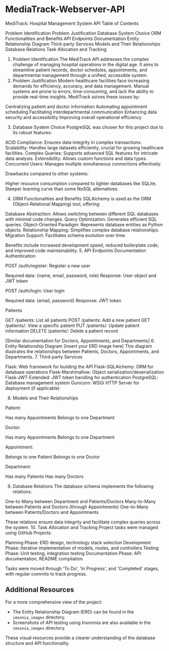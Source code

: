 # MediaTrack-Webserver-API

MediTrack: Hospital Management System API
Table of Contents

Problem Identification
Problem Justification
Database System Choice
ORM Functionalities and Benefits
API Endpoints Documentation
Entity Relationship Diagram
Third-party Services
Models and Their Relationships
Database Relations
Task Allocation and Tracking

1. Problem Identification
The MediTrack API addresses the complex challenge of managing hospital operations in the digital age. It aims to streamline patient records, doctor schedules, appointments, and departmental management through a unified, accessible system.
2. Problem Justification
Modern healthcare facilities face increasing demands for efficiency, accuracy, and data management. Manual systems are prone to errors, time-consuming, and lack the ability to provide real-time insights. MediTrack solves these issues by:

Centralizing patient and doctor information
Automating appointment scheduling
Facilitating interdepartmental communication
Enhancing data security and accessibility
Improving overall operational efficiency

3. Database System Choice
PostgreSQL was chosen for this project due to its robust features:

ACID Compliance: Ensures data integrity in complex transactions.
Scalability: Handles large datasets efficiently, crucial for growing healthcare facilities.
Complex Queries: Supports advanced SQL features for intricate data analysis.
Extensibility: Allows custom functions and data types.
Concurrent Users: Manages multiple simultaneous connections effectively.

Drawbacks compared to other systems:

Higher resource consumption compared to lighter databases like SQLite.
Steeper learning curve than some NoSQL alternatives.

4. ORM Functionalities and Benefits
SQLAlchemy is used as the ORM (Object-Relational Mapping) tool, offering:

Database Abstraction: Allows switching between different SQL databases with minimal code changes.
Query Optimization: Generates efficient SQL queries.
Object-Oriented Paradigm: Represents database entities as Python objects.
Relationship Mapping: Simplifies complex database relationships.
Migration Support: Facilitates schema evolution over time.

Benefits include increased development speed, reduced boilerplate code, and improved code maintainability.
5. API Endpoints Documentation
Authentication

POST /auth/register: Register a new user

Required data: {name, email, password, role}
Response: User object and JWT token


POST /auth/login: User login

Required data: {email, password}
Response: JWT token



Patients

GET /patients: List all patients
POST /patients: Add a new patient
GET /patients/<id>: View a specific patient
PUT /patients/<id>: Update patient information
DELETE /patients/<id>: Delete a patient record

[Similar documentation for Doctors, Appointments, and Departments]
6. Entity Relationship Diagram
[Insert your ERD image here]
This diagram illustrates the relationships between Patients, Doctors, Appointments, and Departments.
7. Third-party Services

Flask: Web framework for building the API
Flask-SQLAlchemy: ORM for database operations
Flask-Marshmallow: Object serialization/deserialization
Flask-JWT-Extended: JWT token handling for authentication
PostgreSQL: Database management system
Gunicorn: WSGI HTTP Server for deployment (if applicable)

8. Models and Their Relationships

Patient:

Has many Appointments
Belongs to one Department


Doctor:

Has many Appointments
Belongs to one Department


Appointment:

Belongs to one Patient
Belongs to one Doctor


Department:

Has many Patients
Has many Doctors



9. Database Relations
The database schema implements the following relations:

One-to-Many between Department and Patients/Doctors
Many-to-Many between Patients and Doctors (through Appointments)
One-to-Many between Patients/Doctors and Appointments

These relations ensure data integrity and facilitate complex queries across the system.
10. Task Allocation and Tracking
Project tasks were managed using GitHub Projects:

Planning Phase: ERD design, technology stack selection
Development Phase: Iterative implementation of models, routes, and controllers
Testing Phase: Unit testing, integration testing
Documentation Phase: API documentation, README compilation

Tasks were moved through 'To Do', 'In Progress', and 'Completed' stages, with regular commits to track progress.

## Additional Resources

For a more comprehensive view of the project:

- The Entity Relationship Diagram (ERD) can be found in the `imsonia_images` directory.
- Screenshots of API testing using Insomnia are also available in the `imsonia_images` directory.

These visual resources provide a clearer understanding of the database structure and API functionality.
